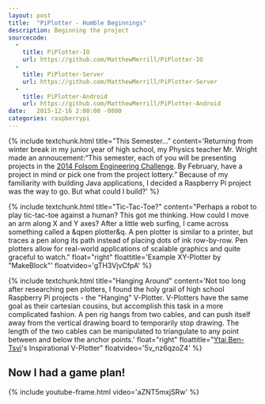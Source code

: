 ```yaml
---
layout: post
title:  "PiPlotter - Humble Beginnings"
description: Beginning the project
sourcecode: 
  -
    title: PiPlotter-IO
    url: https://github.com/MatthewMerrill/PiPlotter-IO
  -
    title: PiPlotter-Server
    url: https://github.com/MatthewMerrill/PiPlotter-Server
  -
    title: PiPlotter-Android
    url: https://github.com/MatthewMerrill/PiPlotter-Android
date:   2015-12-16 2:00:00 -0800
categories: raspberrypi
---
```


<section id="main-content">

{% include textchunk.html title="This Semester..." content='Returning from winter break in my junior year of high school, my Physics teacher Mr. Wright made an annoucement:<q>This semester, each of you will be presenting projects in the <a href="http://www.folsomtelegraph.com/article/students-apply-skills-engineering-challenge"> 2014 Folsom Engineering Challenge</a>. By February, have a project in mind or pick one from the project lottery.</q> Because of my familiarity with building Java applications, I decided a Raspberry Pi project was the way to go. But what could I build?' %}

{% include textchunk.html title="Tic-Tac-Toe?" content="Perhaps a robot to play tic-tac-toe against a human? This got me thinking. How could I move an arm along X and Y axes? After a little web surfing, I came across something called a &qpen plotter&q. A pen plotter is similar to a printer, but traces a pen along its path instead of placing dots of ink row-by-row. Pen plotters allow for real-world applications of scalable graphics and quite graceful to watch." float="right" floattitle='Example XY-Plotter by "MakeBlock"' floatvideo='gTH3VjvCfpA' %}
	
{% include textchunk.html title="Hanging Around" content='Not too long after researching pen plotters, I found the holy grail of high school Raspberry Pi projects - the "Hanging" V-Plotter. V-Plotters have the same goal as their cartesian cousins, but accomplish this task in a more complicated fashion. A pen rig hangs from two cables, and can push itself away from the vertical drawing board to temporarily stop drawing. The length of the two cables can be manipulated to triangulate to any point between and below the anchor points.' float="right"	floattitle="<a href='http://ytai-mer.blogspot.com/'>Ytai Ben-Tsvi</a>'s Inspirational V-Plotter" floatvideo='5v_nz6qzoZ4' %}

<h2>Now I had a game plan!</h2>
{% include youtube-frame.html video='aZNT5mxjSRw' %}

<section id="main-content">
